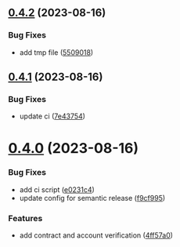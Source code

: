 ## [0.4.2](https://github.com/danijelTxFusion/zksync2-go/compare/v0.4.1...v0.4.2) (2023-08-16)


### Bug Fixes

* add tmp file ([5509018](https://github.com/danijelTxFusion/zksync2-go/commit/55090182b5eed18732e7667ebbd47d4a2c985d84))

## [0.4.1](https://github.com/danijelTxFusion/zksync2-go/compare/v0.4.0...v0.4.1) (2023-08-16)


### Bug Fixes

* update ci ([7e43754](https://github.com/danijelTxFusion/zksync2-go/commit/7e43754af5318550a3da0da11553b33be33c0307))

# [0.4.0](https://github.com/danijelTxFusion/zksync2-go/compare/v0.3.1...v0.4.0) (2023-08-16)


### Bug Fixes

* add ci script ([e0231c4](https://github.com/danijelTxFusion/zksync2-go/commit/e0231c454ff4c7c0e8763bf1fe50cebd86b2efd3))
* update config for semantic release ([f9cf995](https://github.com/danijelTxFusion/zksync2-go/commit/f9cf9959f888330745a039e13048bf9fd6fd4a2f))


### Features

* add contract and account verification ([4ff57a0](https://github.com/danijelTxFusion/zksync2-go/commit/4ff57a0aa8ca5248da3864bb1db9009d30898b4f))
